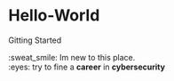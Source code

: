 # <h1> Hello-World  
Gitting Started
<p>:sweat_smile: Im new to this place. <br> 
:eyes: try to fine a <strong>career</strong>  in <strong>cybersecurity</strong></h>
